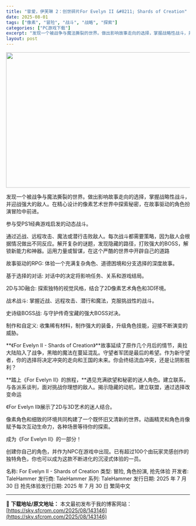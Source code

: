 ```yaml
---
title: "挚爱，伊芙琳 2：创世碎片For Evelyn II &#8211; Shards of Creation"
date: 2025-08-01
tags: ["像素", "冒险", "战斗", "战略", "探索"]
categories: ["PC游戏下载"]
excerpt: "发现一个被战争与魔法撕裂的世界。做出影响故事走向的选择，掌握战略性战斗，并迎战强大的敌人。在精心设计的像素艺术世界中探索秘密，在故事驱动的角色扮演冒险中前进。 参与受PS1经典游戏启发的动态战斗。 通过近战、远程攻击、魔法或潜行击败敌人。每次战斗都需要策略，因为敌人会根据情况做出不同反应。解开复杂的&hellip;"
layout: post
---
```


<img class="aligncenter size-full wp-image-143147" src="https://sky.sfcrom.com/wp-content/uploads/2025/08/2025080102455867.webp" alt="" width="660" height="370" />

发现一个被战争与魔法撕裂的世界。做出影响故事走向的选择，掌握战略性战斗，并迎战强大的敌人。在精心设计的像素艺术世界中探索秘密，在故事驱动的角色扮演冒险中前进。

参与受PS1经典游戏启发的动态战斗。

通过近战、远程攻击、魔法或潜行击败敌人。每次战斗都需要策略，因为敌人会根据情况做出不同反应。解开复杂的谜题，发现隐藏的路径，打败强大的BOSS，解锁新能力和神器。运用力量或智谋，在这个严酷的世界中开辟自己的道路

故事驱动的RPG:
体验一个充满复杂角色、道德困境和分支选择的深度故事。

基于选择的对话:
对话中的决定将影响任务、关系和游戏结局。

2D与3D融合:
探索独特的视觉风格，结合了2D像素艺术角色和3D环境。

战术战斗:
掌握近战、远程攻击、潜行和魔法，克服挑战性的战斗。

史诗级BOSS战:
与守护传奇宝藏的强大BOSS对决。

制作和自定义:
收集稀有材料，制作强大的装备，升级角色技能，迎接不断演变的威胁。

**《For Evelyn II - Shards of Creation》**故事延续了原作几个月后的情节，奥拉大陆陷入了战争，黑暗的魔法在蔓延混乱。守望者军团是最后的希望。作为新守望者，你的选择将决定冲突的走向和王国的未来。你会终结流血冲突，还是让阴影胜利？

**踏上《For Evelyn II》的旅程，**遇见充满欲望和秘密的迷人角色。建立联系，与各派系谈判，面对挑战你理想的敌人。揭示隐藏的动机，建立联盟，通过选择改变命运

《For Evelyn II》展示了2D与3D艺术的迷人结合。

像素角色和细致的环境共同构建了一个既怀旧又清新的世界。动画精灵和角色肖像赋予每次互动生命力，各种场景等待你的探索。

成为《For Evelyn II》的一部分！

创建你自己的角色，并作为NPC在游戏中出现。已有超过100个由玩家灵感创作的独特角色，你也可以成为这款不断进化的沉浸式体验的一员。

名称: For Evelyn II - Shards of Creation
类型: 冒险, 角色扮演, 抢先体验
开发者: TaleHammer
发行商: TaleHammer
系列: TaleHammer
发行日期: 2025 年 7 月 30 日
抢先体验发行日期: 2025 年 7 月 30 日
繁简中文

---
📖 **下载地址/原文地址：** 本文最初发布于我的博客网站：[https://sky.sfcrom.com/2025/08/143146](https://sky.sfcrom.com/2025/08/143146)
